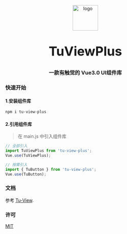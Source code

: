 <p align="center">
    <img alt="logo" src="https://github.com/tujindong/tu-view-plus/blob/main/site/docs/assets/logo.svg" width="80" height="80" style="margin-bottom: 10px;">
</p>
<h3 align="center" style="margin: 30px 0 30px;font-weight: bold;font-size:40px;">TuViewPlus</h3>
<h3 align="center">一款有触觉的 Vue3.0 UI组件库</h3>

### 快速开始

#### 1.安装组件库

```bash
npm i tu-view-plus
```

#### 2.引用组件库

> 在 main.js 中引入组件库

```javascript
// 全部引入
import TuViewPlus from 'tu-view-plus';
Vue.use(TuViewPlus);

// 按需引入
import { TuButton } from 'tu-view-plus';
Vue.use(TuButton);
```

### 文档

参考 [Tu-View](https://tujindong.github.io/tu-view-plus).

### 许可

[MIT](https://opensource.org/licenses/MIT)
